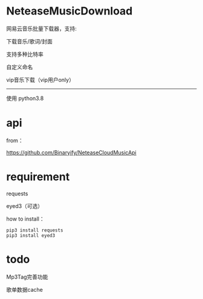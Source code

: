 # NeteaseMusicDownload
网易云音乐批量下载器，支持:

下载音乐/歌词/封面

支持多种比特率

自定义命名

vip音乐下载（vip用户only）

---

使用 python3.8

# api

from：

https://github.com/Binaryify/NeteaseCloudMusicApi

# requirement

requests

eyed3（可选）

how to install：

```
pip3 install requests
pip3 install eyed3
```

# todo

Mp3Tag完善功能

歌单数据cache